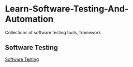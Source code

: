 # Learn-Software-Testing-And-Automation
Collections of software testing tools, framework

## Software Testing
[Software Testing]("./docs/basic/softwaretesting.md")
